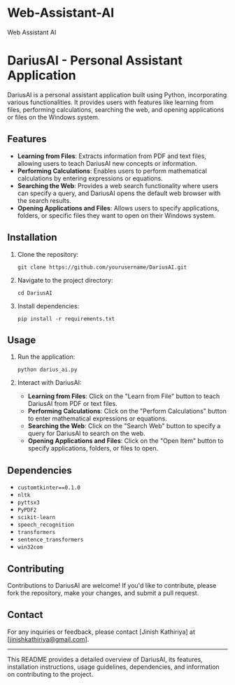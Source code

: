 # Web-Assistant-AI
Web Assistant AI

# DariusAI - Personal Assistant Application

DariusAI is a personal assistant application built using Python, incorporating various functionalities. It provides users with features like learning from files, performing calculations, searching the web, and opening applications or files on the Windows system.

## Features

- **Learning from Files**: Extracts information from PDF and text files, allowing users to teach DariusAI new concepts or information.
- **Performing Calculations**: Enables users to perform mathematical calculations by entering expressions or equations.
- **Searching the Web**: Provides a web search functionality where users can specify a query, and DariusAI opens the default web browser with the search results.
- **Opening Applications and Files**: Allows users to specify applications, folders, or specific files they want to open on their Windows system.

## Installation

1. Clone the repository:
   ```
   git clone https://github.com/yourusername/DariusAI.git
   ```

2. Navigate to the project directory:
   ```
   cd DariusAI
   ```

3. Install dependencies:
   ```
   pip install -r requirements.txt
   ```

## Usage

1. Run the application:
   ```
   python darius_ai.py
   ```

2. Interact with DariusAI:
   - **Learning from Files**: Click on the "Learn from File" button to teach DariusAI from PDF or text files.
   - **Performing Calculations**: Click on the "Perform Calculations" button to enter mathematical expressions or equations.
   - **Searching the Web**: Click on the "Search Web" button to specify a query for DariusAI to search on the web.
   - **Opening Applications and Files**: Click on the "Open Item" button to specify applications, folders, or files to open.

## Dependencies

- `customtkinter==0.1.0`
- `nltk`
- `pyttsx3`
- `PyPDF2`
- `scikit-learn`
- `speech_recognition`
- `transformers`
- `sentence_transformers`
- `win32com`

## Contributing

Contributions to DariusAI are welcome! If you'd like to contribute, please fork the repository, make your changes, and submit a pull request.


## Contact

For any inquiries or feedback, please contact [Jinish Kathiriya] at [jinishkathiriya@gmail.com].

---

This README provides a detailed overview of DariusAI, its features, installation instructions, usage guidelines, dependencies, and information on contributing to the project.
